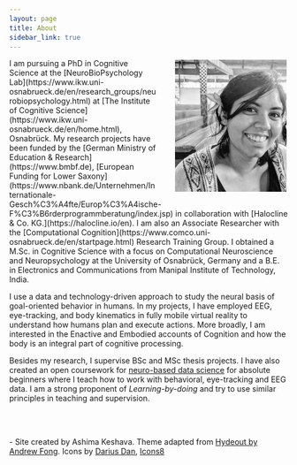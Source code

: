 ```yaml
---
layout: page
title: About
sidebar_link: true
---
```

<img src="./assets/public_images/me.jpg" width="40%" style="padding:2px; float: right; margin-left:30px; margin-bottom:10px;"/>
I am pursuing a PhD in Cognitive Science at the [NeuroBioPsychology Lab](https://www.ikw.uni-osnabrueck.de/en/research_groups/neurobiopsychology.html) at [The Institute of Cognitive Science](https://www.ikw.uni-osnabrueck.de/en/home.html), Osnabrück. My research projects have been funded by the [German Ministry of Education & Research](https://www.bmbf.de), [European Funding for Lower Saxony](https://www.nbank.de/Unternehmen/Internationale-Gesch%C3%A4fte/Europ%C3%A4ische-F%C3%B6rderprogrammberatung/index.jsp) in collaboration with [Halocline & Co. KG.](https://halocline.io/en). I am also an Associate Researcher with the [Computational Cognition](https://www.comco.uni-osnabrueck.de/en/startpage.html) Research Training Group. I obtained a M.Sc. in Cognitive Science with a focus on Computational Neuroscience and Neuropsychology at the University of Osnabrück, Germany and a B.E. in Electronics and Communications from Manipal Institute of Technology, India.

I use a data and technology-driven approach to study the neural basis of goal-oriented behavior in humans. In my projects, I have employed EEG, eye-tracking, and body kinematics in fully mobile virtual reality to understand how humans plan and execute actions. More broadly, I am interested in the Enactive and Embodied accounts of Cognition and how the body is an integral part of cognitive processing.

Besides my research, I supervise BSc and MSc thesis projects. I have also created an open coursework for [neuro-based data science](https://github.com/ashimakeshava/neuro_datasci) for absolute beginners where I teach how to work with behavioral, eye-tracking and EEG data. I am a strong proponent of _Learning-by-doing_ and try to use similar principles in teaching and supervision.

<br/>
<br/>


<p class='footer_text'>
- Site created by Ashima Keshava. Theme adapted from <a href="https://github.com/fongandrew/hydeout">Hydeout by Andrew Fong</a>.
Icons by <a href="https://www.flaticon.com/authors/darius-dan" title="Darius Dan">Darius Dan</a>, <a href="https://icons8.com/icon/undefined/undefined">Icons8</a>
</p>

